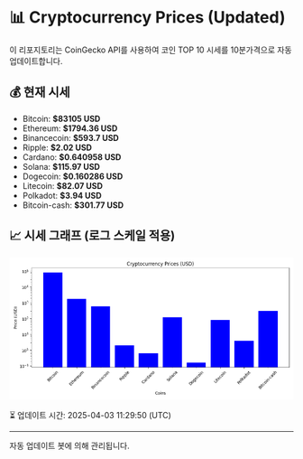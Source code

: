 
# 📊 Cryptocurrency Prices (Updated)

이 리포지토리는 CoinGecko API를 사용하여 코인 TOP 10 시세를 10분가격으로 자동 업데이트합니다.

## 💰 현재 시세
- Bitcoin: **$83105 USD**
- Ethereum: **$1794.36 USD**
- Binancecoin: **$593.7 USD**
- Ripple: **$2.02 USD**
- Cardano: **$0.640958 USD**
- Solana: **$115.97 USD**
- Dogecoin: **$0.160286 USD**
- Litecoin: **$82.07 USD**
- Polkadot: **$3.94 USD**
- Bitcoin-cash: **$301.77 USD**

## 📈 시세 그래프 (로그 스케일 적용)
![Crypto Prices](crypto_prices.png)

⏳ 업데이트 시간: 2025-04-03 11:29:50 (UTC)

---
자동 업데이트 봇에 의해 관리됩니다.
